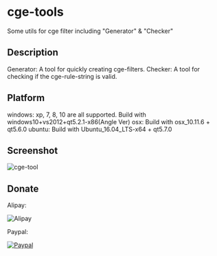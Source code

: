 # cge-tools
Some utils for cge filter including "Generator" & "Checker"

## Description

Generator: A tool for quickly creating cge-filters.
Checker: A tool for checking if the cge-rule-string is valid.

## Platform ##

windows: xp, 7, 8, 10 are all supported. Build with windows10+vs2012+qt5.2.1-x86(Angle Ver)
osx: Build with osx_10.11.6 + qt5.6.0
ubuntu: Build with Ubuntu_16.04_LTS-x64 + qt5.7.0

## Screenshot ##

![cge-tool](https://raw.githubusercontent.com/wysaid/cge-tools/master/screenshots/0.jpg "cge-tool-screenshot")

## Donate ##

Alipay:

![Alipay](https://raw.githubusercontent.com/wysaid/ios-gpuimage-plus/master/screenshots/alipay.jpg "alipay")

Paypal: 

[![Paypal](https://www.paypalobjects.com/en_US/i/btn/btn_donateCC_LG.gif "Paypal")](http://blog.wysaid.org/p/donate.html)